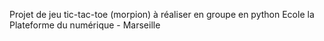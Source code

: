Projet de jeu tic-tac-toe (morpion) à réaliser en groupe en python
Ecole la Plateforme du numérique - Marseille
